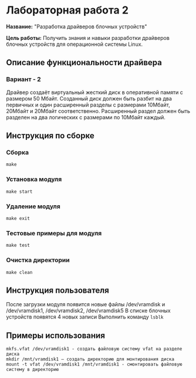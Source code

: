 # Лабораторная работа 2

**Название:** "Разработка драйверов блочных устройств"

**Цель работы:** Получить знания и навыки разработки драйверов блочных устройств для операционной системы Linux.

## Описание функциональности драйвера
### Вариант - 2
Драйвер создаёт виртуальный жесткий диск в оперативной  памяти с размером 50 Мбайт.
Созданный диск должен быть разбит на два первичных и один расширенный разделы с размерами
10Мбайт, 20Мбайт и 20Мбайт соответственно. Расширенный
раздел должен быть разделен на два логических с размерами
по 10Мбайт каждый.

## Инструкция по сборке

### Сборка
```
make
```
### Установка модуля
```
make start
```

### Удаление модуля
```
make exit
```

### Тестовые примеры для модуля
```
make test
```

### Очистка директории
```
make clean
```
## Инструкция пользователя

После загрузки модуля появится новые файлы /dev/vramdisk и /dev/vramdisk1, /dev/vramdisk2, /dev/vramdisk5
В списке блочных устройств появятся 4 новых записи
Выполнить команду `lsblk`

## Примеры использования

```
mkfs.vfat /dev/vramdisk1 - создать файловую систему vfat на разделе диска
mkdir /mnt/vramdisk1 – создать директорию для монтирования диска
mount -t vfat /dev/vramdisk1 /mnt/vramdisk1 - смонтировать файловую систему в директорию
```
